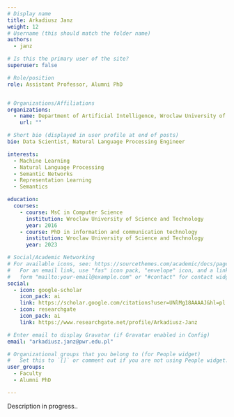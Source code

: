 ```yaml
---
# Display name
title: Arkadiusz Janz
weight: 12
# Username (this should match the folder name)
authors:
  - janz

# Is this the primary user of the site?
superuser: false

# Role/position
role: Assistant Professor, Alumni PhD


# Organizations/Affiliations
organizations:
  - name: Department of Artificial Intelligence, Wroclaw University of Science and Technology
    url: ""

# Short bio (displayed in user profile at end of posts)
bio: Data Scientist, Natural Language Processing Engineer

interests:
  - Machine Learning
  - Natural Language Processing
  - Semantic Networks
  - Representation Learning
  - Semantics

education:
  courses:
    - course: MsC in Computer Science
      institution: Wroclaw University of Science and Technology
      year: 2016
    - course: PhD in information and communication technology
      institution: Wroclaw University of Science and Technology
      year: 2023

# Social/Academic Networking
# For available icons, see: https://sourcethemes.com/academic/docs/page-builder/#icons
#   For an email link, use "fas" icon pack, "envelope" icon, and a link in the
#   form "mailto:your-email@example.com" or "#contact" for contact widget.
social:
  - icon: google-scholar
    icon_pack: ai
    link: https://scholar.google.com/citations?user=UNlMg18AAAAJ&hl=pl
  - icon: researchgate
    icon_pack: ai
    link: https://www.researchgate.net/profile/Arkadiusz-Janz

# Enter email to display Gravatar (if Gravatar enabled in Config)
email: "arkadiusz.janz@pwr.edu.pl"

# Organizational groups that you belong to (for People widget)
#   Set this to `[]` or comment out if you are not using People widget.
user_groups:
  - Faculty
  - Alumni PhD

---
```


Description in progress..
